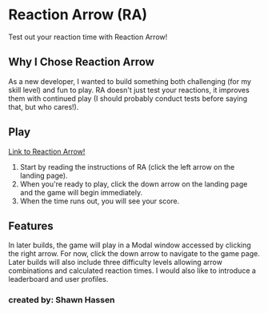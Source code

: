 
# Reaction Arrow (RA)

Test out your reaction time with Reaction Arrow!

## Why I Chose Reaction Arrow

As a new developer, I wanted to build something both challenging (for my skill level) and fun to play. RA doesn't just test your reactions, it improves them with continued play (I should probably conduct tests before saying that, but who cares!).

## Play

[Link to Reaction Arrow!](https://shassen.github.io/reaction-arrow-project1/)

1. Start by reading the instructions of RA (click the left arrow on the landing page).
2. When you're ready to play, click the down arrow on the landing page and the game will begin immediately.
3. When the time runs out, you will see your score.

## Features

In later builds, the game will play in a Modal window accessed by clicking the right arrow. For now, click the down arrow to navigate to the game page. Later builds will also include three difficulty levels allowing arrow combinations and calculated reaction times. I would also like to introduce a leaderboard and user profiles.

### created by: Shawn Hassen



